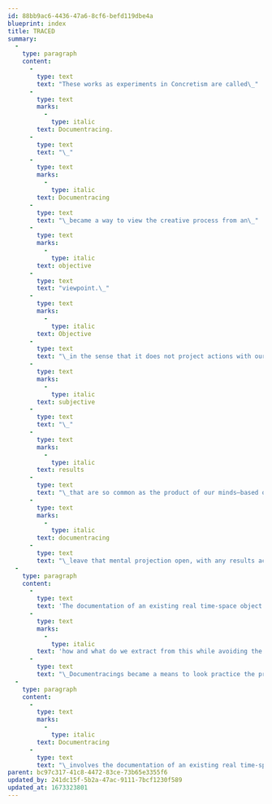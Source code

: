 ```yaml
---
id: 88bb9ac6-4436-47a6-8cf6-befd119dbe4a
blueprint: index
title: TRACED
summary:
  -
    type: paragraph
    content:
      -
        type: text
        text: "These works as experiments in Concretism are called\_"
      -
        type: text
        marks:
          -
            type: italic
        text: Documentracing.
      -
        type: text
        text: "\_"
      -
        type: text
        marks:
          -
            type: italic
        text: Documentracing
      -
        type: text
        text: "\_became a way to view the creative process from an\_"
      -
        type: text
        marks:
          -
            type: italic
        text: objective
      -
        type: text
        text: "viewpoint.\_"
      -
        type: text
        marks:
          -
            type: italic
        text: Objective
      -
        type: text
        text: "\_in the sense that it does not project actions with our usual\_"
      -
        type: text
        marks:
          -
            type: italic
        text: subjective
      -
        type: text
        text: "\_"
      -
        type: text
        marks:
          -
            type: italic
        text: results
      -
        type: text
        text: "\_that are so common as the product of our minds—based on habit, past, and our experiences, which then in turn project a “known” versus anything new. Instead, the means for creative action via\_"
      -
        type: text
        marks:
          -
            type: italic
        text: documentracing
      -
        type: text
        text: "\_leave that mental projection open, with any results acceptable (by “chance”).\_\_"
  -
    type: paragraph
    content:
      -
        type: text
        text: 'The documentation of an existing real time-space object or event became the object to work with, but with the fundamental question to ask, “'
      -
        type: text
        marks:
          -
            type: italic
        text: 'how and what do we extract from this while avoiding the obvious documenting means to suit some particular purpose or interest?”'
      -
        type: text
        text: "\_Documentracings became a means to look practice the principles of “Concretism” (i.e., the discovery of life beneath the surface of appearance) by using some technique or approach to “objectively” collect parts as fragments from a larger whole in the play of time and space; and to place these fragments into a new symphonic configuration for truly create insight in one’s self and in the world around that self."
  -
    type: paragraph
    content:
      -
        type: text
        marks:
          -
            type: italic
        text: Documentracing
      -
        type: text
        text: "\_involves the documentation of an existing real time-space object or event via some technique or approach to collect parts as fragments from a larger whole, placing these into a new symphonic configuration. The selection of fragments “traced” is always done by some systemic technique, to serve the purpose of removing our “subjective” tendencies as true creators of poetry and art. The systemic manner as a means for making selections includes “chance” to operate and interact with the existing time/space object. The most important aspect in this act of selection involves the maker to remain “objective” versus letting the common “subjective” tendencies toward “preferences” guide that process."
parent: bc97c317-41c8-4472-83ce-73b65e3355f6
updated_by: 241dc15f-5b2a-47ac-9111-7bcf1230f589
updated_at: 1673323801
---
```

